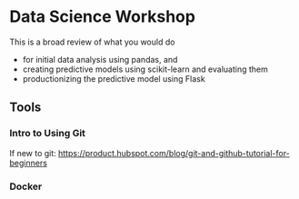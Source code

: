 # Data Science Workshop
This is a broad review of what you would do 
- for initial data analysis using pandas, and 
- creating predictive models using scikit-learn and evaluating them
- productionizing the predictive model using Flask

## Tools
### Intro to Using Git
If new to git:
https://product.hubspot.com/blog/git-and-github-tutorial-for-beginners

### Docker



